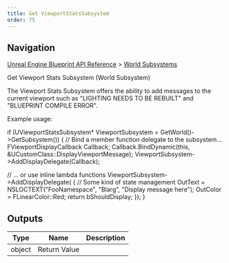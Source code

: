 ```yaml
---
title: Get ViewportStatsSubsystem
order: 75
---
```

## Navigation

[Unreal Engine Blueprint API Reference](https://dev.epicgames.com/documentation/en-us/unreal-engine/BlueprintAPI) > [World Subsystems](https://dev.epicgames.com/documentation/en-us/unreal-engine/BlueprintAPI/WorldSubsystems)

Get Viewport Stats Subsystem (World Subsystem)

The Viewport Stats Subsystem offers the ability to add messages to the current
viewport such as "LIGHTING NEEDS TO BE REBUILT" and "BLUEPRINT COMPILE ERROR".

Example usage:

if (UViewportStatsSubsystem\* ViewportSubsystem = GetWorld()->GetSubsystem())
{
// Bind a member function delegate to the subsystem...
FViewportDisplayCallback Callback;
Callback.BindDynamic(this, &UCustomClass::DisplayViewportMessage);
ViewportSubsystem->AddDisplayDelegate(Callback);

// ... or use inline lambda functions
ViewportSubsystem->AddDisplayDelegate(
{
// Some kind of state management
OutText = NSLOCTEXT("FooNamespace", "Blarg", "Display message here");
OutColor = FLinearColor::Red;
return bShouldDisplay;
});
}

## Outputs

| Type | Name | Description |
| --- | --- | --- |
| object | Return Value |  |
